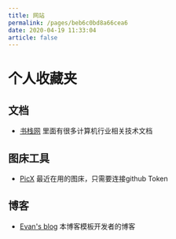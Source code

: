 ```yaml
---
title: 网站
permalink: /pages/beb6c0bd8a66cea6
date: 2020-04-19 11:33:04
article: false
---
```

# 个人收藏夹

## 文档
* [书栈网](https://www.bookstack.cn/) 里面有很多计算机行业相关技术文档
## 图床工具
* [PicX](https://picx.xpoet.cn/) 最近在用的图床，只需要连接github Token

## 博客
* [Evan's blog](https://xugaoyi.com/) 本博客模板开发者的博客
